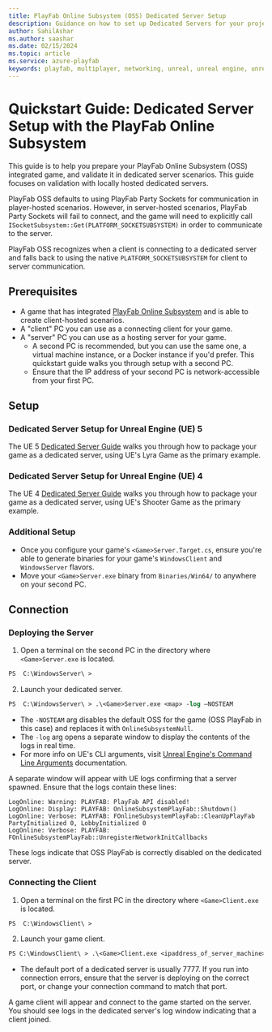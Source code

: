 ```yaml
---
title: PlayFab Online Subsystem (OSS) Dedicated Server Setup
description: Guidance on how to set up Dedicated Servers for your project.
author: SahilAshar
ms.author: saashar
ms.date: 02/15/2024
ms.topic: article
ms.service: azure-playfab
keywords: playfab, multiplayer, networking, unreal, unreal engine, unreal engine 4, unreal engine 5, ue4, ue5, middleware
---
```


# Quickstart Guide: Dedicated Server Setup with the PlayFab Online Subsystem

This guide is to help you prepare your PlayFab Online Subsystem (OSS) integrated game, and validate it in dedicated server scenarios. This guide focuses on validation with locally hosted dedicated servers.

PlayFab OSS defaults to using PlayFab Party Sockets for communication in player-hosted scenarios. However, in server-hosted scenarios, PlayFab Party Sockets will fail to connect, and the game will need to explicitly call `ISocketSubsystem::Get(PLATFORM_SOCKETSUBSYSTEM)` in order to communicate to the server.

PlayFab OSS recognizes when a client is connecting to a dedicated server and falls back to using the native `PLATFORM_SOCKETSUBSYSTEM` for client to server communication.

## Prerequisites
- A game that has integrated [PlayFab Online Subsystem](party-unreal-engine-oss-overview.md) and is able to create client-hosted scenarios.
- A "client" PC you can use as a connecting client for your game.
- A "server" PC you can use as a hosting server for your game.
  - A second PC is recommended, but you can use the same one, a virtual machine instance, or a Docker instance if you'd prefer. This quickstart guide walks you through setup with a second PC.
  - Ensure that the IP address of your second PC is network-accessible from your first PC.

## Setup

### Dedicated Server Setup for Unreal Engine (UE) 5
The UE 5 [Dedicated Server Guide](https://docs.unrealengine.com/5.3/en-US/setting-up-dedicated-servers-in-unreal-engine/) walks you through how to package your game as a dedicated server, using UE's Lyra Game as the primary example.

### Dedicated Server Setup for Unreal Engine (UE) 4
The UE 4 [Dedicated Server Guide](https://docs.unrealengine.com/4.27/en-US/InteractiveExperiences/Networking/HowTo/DedicatedServers/) walks you through how to package your game as a dedicated server, using UE's Shooter Game as the primary example.

### Additional Setup
- Once you configure your game's `<Game>Server.Target.cs`, ensure you're able to generate binaries for your game's `WindowsClient` and `WindowsServer` flavors.
- Move your `<Game>Server.exe` binary from `Binaries/Win64/` to anywhere on your second PC.

## Connection

### Deploying the Server
1. Open a terminal on the second PC in the directory where `<Game>Server.exe` is located.
```ps
PS  C:\WindowsServer\ >
```

2. Launch your dedicated server.
```ps
PS  C:\WindowsServer\ > .\<Game>Server.exe <map> -log –NOSTEAM
```
- The `-NOSTEAM` arg disables the default OSS for the game (OSS PlayFab in this case) and replaces it with `OnlineSubsystemNull`.
- The `-log` arg opens a separate window to display the contents of the logs in real time.
- For more info on UE's CLI arguments, visit [Unreal Engine's Command Line Arguments](https://docs.unrealengine.com/4.27/en-US/ProductionPipelines/CommandLineArguments/) documentation.

A separate window will appear with UE logs confirming that a server spawned. Ensure that the logs contain these lines:
```log
LogOnline: Warning: PLAYFAB: PlayFab API disabled!
LogOnline: Display: PLAYFAB: OnlineSubsystemPlayFab::Shutdown()
LogOnline: Verbose: PLAYFAB: FOnlineSubsystemPlayFab::CleanUpPlayFab PartyInitialized 0, LobbyInitialized 0
LogOnline: Verbose: PLAYFAB: FOnlineSubsystemPlayFab::UnregisterNetworkInitCallbacks
```
These logs indicate that OSS PlayFab is correctly disabled on the dedicated server.

### Connecting the Client
1. Open a terminal on the first PC in the directory where `<Game>Client.exe` is located.
```ps
PS  C:\WindowsClient\ >
```

2. Launch your game client.
```ps
PS C:\WindowsClient\ > .\<Game>Client.exe <ipaddress_of_server_machine>:7777 -log
```
- The default port of a dedicated server is usually 7777. If you run into connection errors, ensure that the server is deploying on the correct port, or change your connection command to match that port.

A game client will appear and connect to the game started on the server. You should see logs in the dedicated server's log window indicating that a client joined.



